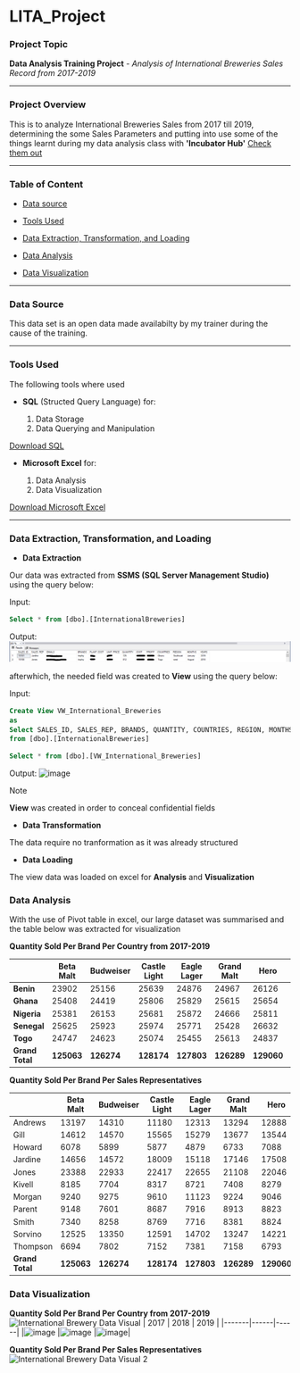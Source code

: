 # LITA_Project

### Project Topic
**Data Analysis Training Project** - *Analysis of International Breweries Sales Record from 2017-2019*

-----------------------

### Project Overview
This is to analyze International Breweries Sales from 2017 till 2019, determining the some Sales Parameters and putting into use some of the things learnt during my data analysis class with **'Incubator Hub'**   [Check them out](https://theincubatorng.org/)

 ------------------------
 
### Table of Content

- [Data source](#Data-source)

- [Tools Used](#Tools-Used)

- [Data Extraction, Transformation, and Loading](#Data-Extraction-Transformation-and-Loading)

- [Data Analysis](#Data-Analysis)

- [Data Visualization](#Data-Visualization)

-------------------------------------------------------------

### Data Source

This data set is an open data made availabilty by my trainer during the cause of the training.

-----------------------------------------------------------------

### Tools Used

The following tools where used

- **SQL** (Structed Query Language) for:

    1. Data Storage
    2. Data Querying and Manipulation

[Download SQL](https://www.microsoft.com/en-us/sql-server/sql-server-downloads)

 - **Microsoft Excel** for:

    1. Data Analysis
    2. Data Visualization

[Download Microsoft Excel](https://microsoft-excel-2016.en.download.it/#google_vignette)

------------------------

### Data Extraction, Transformation, and Loading

- **Data Extraction**

Our data was extracted from **SSMS (SQL Server Management Studio)** using the query below:

Input:
```SQL 
Select * from [dbo].[InternationalBreweries]
```

Output:
![Image](https://github.com/A-Odunayo/LITA_Project/blob/main/International%20Brewery%20Data%20Output.PNG)

afterwhich, the needed field was created to **View** using the query below:

Input:
```SQL 
Create View VW_International_Breweries
as
Select SALES_ID, SALES_REP, BRANDS, QUANTITY, COUNTRIES, REGION, MONTHS, YEARS
from [dbo].[InternationalBreweries]
```

```SQL
Select * from [dbo].[VW_International_Breweries]
```

Output:
![image](https://github.com/user-attachments/assets/746da6e6-d8c9-4f2d-a491-0afa1ae3ebb2)

> [!Note]
> **View** was created in order to conceal confidential fields

- **Data Transformation**

The data require no tranformation as it was already structured

- **Data Loading**

The view data was loaded on excel for **Analysis** and **Visualization**

### Data Analysis

With the use of Pivot table in excel, our large dataset was summarised and the table below was extracted for visualization

**Quantity Sold Per Brand Per Country from 2017-2019**					

|     |Beta Malt|Budweiser|Castle Light|Eagle Lager|Grand Malt| Hero |Trophy|
|-----|---------|---------|------------|-----------|----------| ---- |------|
|**Benin**|23902|25156|25639|24876|24967|26126|25658|176324|
|**Ghana**|25408|24419|25806|25829|25615|25654|25524|178255|
|**Nigeria**|25381|26153|25681|25872|24666|25811|25743|179307|
|**Senegal**|25625|25923|25974|25771|25428|26632|25575|180928|
|**Togo**|24747|24623|25074|25455|25613|24837|25559|175908|
|**Grand Total**|**125063**|**126274**|**128174**|**127803**|**126289**|**129060**|**128059**|


**Quantity Sold Per Brand Per Sales Representatives**		

|     |Beta Malt|Budweiser|Castle Light|Eagle Lager|Grand Malt| Hero |Trophy|
|-----|---------|---------|------------|-----------|----------| ---- |------|
|Andrews|	13197|	14310|	11180|	12313|	13294|	12888|	12716|	
|Gill| 14612|	14570|	15565|	15279|	13677|	13544|	14042	|
|Howard|	6078|	5899|	5877|	4879|	6733|	7088|	5033	|
|Jardine|	14656|	14572|	18009|	15118|	17146|	17508|	17734	|
|Jones|	23388|	22933|	22417|	22655|	21108|	22046|	23333|	
|Kivell|	8185|	7704|	8317|	8721|	7408|	8279|	9641	|
|Morgan|	9240|	9275|	9610|	11123|	9224|	9046|	10045|	
|Parent|	9148|	7601|	8687|	7916|	8913|	8823|	8148|	
|Smith|	7340|	8258|	8769|	7716|	8381|	8824|	9658	|
|Sorvino|	12525|	13350|	12591|	14702|	13247|	14221|	10877	|
|Thompson|	6694|	7802|	7152|	7381|	7158|	6793|	6832	
|**Grand Total**|**125063**|**126274**|**128174**|**127803**|**126289**|**129060**|**128059**|


### Data Visualization
**Quantity Sold Per Brand Per Country from 2017-2019**	
![International Brewery Data Visual](https://github.com/user-attachments/assets/322de59f-d0ac-400c-b78d-6383301b3fb9)
| 2017  | 2018 | 2019 |
|-------|------|------|
|![image](https://github.com/user-attachments/assets/e503d66b-1529-4704-8fab-9d1b50e50b6d)
|![image](https://github.com/user-attachments/assets/95e78634-f954-4903-b6a8-aedfbb834e06)
|![image](https://github.com/user-attachments/assets/9c542d80-e722-47a0-bfef-732e2a1e4d7f)|

**Quantity Sold Per Brand Per Sales Representatives**
![International Brewery Data Visual 2](https://github.com/user-attachments/assets/d07c4c8f-c7a6-4849-a4d0-fb6c1c05b669)






